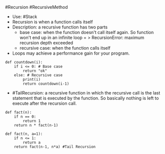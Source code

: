#Recursion #RecursiveMethod 
- Use: #Stack 
- Recursion is when a function calls itself
- Description: a recursive function has two parts
	- base case: when the function doesn't call itself again. So function won't end up in an infinite loop = > RecursionError: maximum recursion depth exceeded
	- recursive case: when the function calls itself
- Loops may achieve a performance gain for your program. 
```
def countdown(i):
    if i <= 0: # Base case
        return "ok"
    else: # Recursive case
        print(i)
        return countdown(i-1)
```
- #TailRecursion: a recursive function in which the recursive call is the last statement that is executed by the function. So basically nothing is left to execute after the recursion call.
```
def fact(n):
	if n == 0:
		return 1
	return n * fact(n-1)

def fact(n, a=1):
	if n <= 1:
		return a
	return fact(n-1, n*a) #Tail Recursion
```
